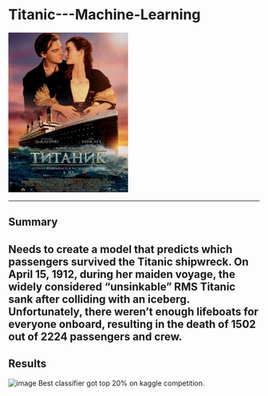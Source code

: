 # Titanic---Machine-Learning

![image](image.png)

---
## Summary
Needs to create a model that predicts which passengers survived the Titanic shipwreck. 
On April 15, 1912, during her maiden voyage, the widely considered “unsinkable” RMS Titanic sank after colliding with an iceberg. Unfortunately, there weren’t enough lifeboats for everyone onboard, resulting in the death of 1502 out of 2224 passengers and crew.
---
## Results
![image](https://user-images.githubusercontent.com/22481782/125084310-08c7d500-e0d2-11eb-9ace-7f41cb319d8c.png) 
 Best classifier got top 20% on kaggle competition.
